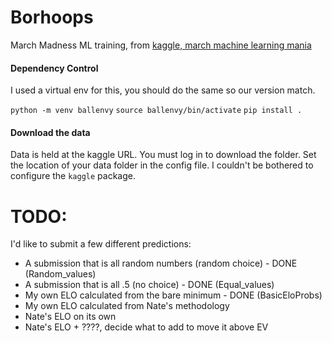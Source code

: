 # Borhoops
March Madness ML training, from [kaggle, march machine learning mania](https://www.kaggle.com/competitions/march-machine-learning-mania-2025)


#### Dependency Control
I used a virtual env for this, you should do the same so our version match.

`python -m venv ballenvy`
`source ballenvy/bin/activate`
`pip install .`

#### Download the data
Data is held at the kaggle URL. You must log in to download the folder. Set the location of your data folder in the config file. I couldn't be bothered to configure the `kaggle` package.

# TODO:
I'd like to submit a few different predictions:
- A submission that is all random numbers (random choice) - DONE (Random_values)
- A submission that is all .5 (no choice) - DONE (Equal_values)
- My own ELO calculated from the bare minimum - DONE (BasicEloProbs)
- My own ELO calculated from Nate's methodology
- Nate's ELO on its own 
- Nate's ELO + ????, decide what to add to move it above EV
